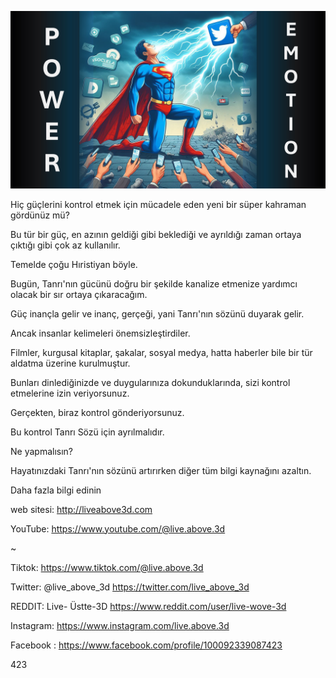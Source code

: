 ![Video cover image](../cover.jpg "cover photo")

Hiç güçlerini kontrol etmek için mücadele eden yeni bir süper kahraman gördünüz mü?

Bu tür bir güç, en azının geldiği gibi beklediği ve ayrıldığı zaman ortaya çıktığı gibi çok az kullanılır.

Temelde çoğu Hıristiyan böyle.

Bugün, Tanrı'nın gücünü doğru bir şekilde kanalize etmenize yardımcı olacak bir sır ortaya çıkaracağım.

Güç inançla gelir ve inanç, gerçeği, yani Tanrı'nın sözünü duyarak gelir.

Ancak insanlar kelimeleri önemsizleştirdiler.

Filmler, kurgusal kitaplar, şakalar, sosyal medya, hatta haberler bile bir tür aldatma üzerine kurulmuştur.

Bunları dinlediğinizde ve duygularınıza dokunduklarında, sizi kontrol etmelerine izin veriyorsunuz.

Gerçekten, biraz kontrol gönderiyorsunuz.

Bu kontrol Tanrı Sözü için ayrılmalıdır.

Ne yapmalısın?

Hayatınızdaki Tanrı'nın sözünü artırırken diğer tüm bilgi kaynağını azaltın.

Daha fazla bilgi edinin

web sitesi: http://liveabove3d.com

YouTube: https://www.youtube.com/@live.above.3d

~

Tiktok: https://www.tiktok.com/@live.above.3d

Twitter: @live_above_3d https://twitter.com/live_above_3d

REDDIT: Live- Üstte-3D https://www.reddit.com/user/live-wove-3d

Instagram: https://www.instagram.com/live.above.3d

Facebook : https://www.facebook.com/profile/100092339087423

423
